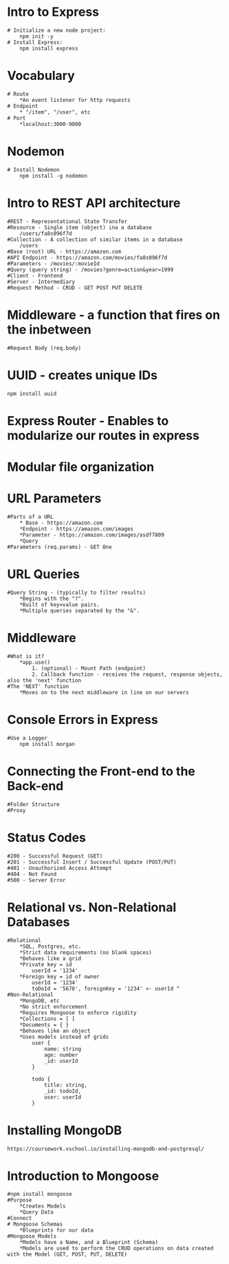 # Intro to Express
    # Initialize a new node project:
        npm init -y
    # Install Express:
        npm install express

# Vocabulary
    # Route
        *An event listener for http requests
    # Endpoint
        * "/item", "/user", etc
    # Port
        *localhost:3000-9000

# Nodemon
    # Install Nodemon
        npm install -g nodemon

# Intro to REST API architecture
    #REST - Representational State Transfer
    #Resource - Single item (object) ina a database
        /users/fa8s096f7d
    #Collection - A collection of similar items in a database
        /users
    #Base (root) URL - https://amazon.com
    #API Endpoint - https://amazon.com/movies/fa8s096f7d
    #Parameters - /movies/:movieId
    #Query (query string) - /movies?genre=action&year=1999
    #Client - Frontend
    #Server - Intermediary
    #Request Method - CRUD - GET POST PUT DELETE

# Middleware - a function that fires on the inbetween
    #Request Body (req.body)

# UUID - creates unique IDs
    npm install uuid

# Express Router - Enables to modularize our routes in express

# Modular file organization

# URL Parameters
    #Parts of a URL
        * Base - https://amazon.com
        *Endpoint - https://amazon.com/images
        *Parameter - https://amazon.com/images/asdf7809
        *Query
    #Parameters (req.params) - GET One

# URL Queries
    #Query String - (typically to filter results)
        *Begins with the "?".
        *Built of key=value pairs.
        *Multiple queries separated by the "&".

# Middleware
    #What is it?
        *app.use()
            1. (optional) - Mount Path (endpoint)
            2. Callback function - receives the request, response objects, also the 'next' function
    #The 'NEXT' function
        *Moves on to the next middleware in line on our servers

# Console Errors in Express
    #Use a Logger
        npm install morgan

# Connecting the Front-end to the Back-end
    #Folder Structure
    #Proxy

# Status Codes
    #200 - Successful Request (GET)
    #201 - Successful Insert / Successful Update (POST/PUT)
    #401 - Unauthorized Access Attempt
    #404 - Not Found
    #500 - Server Error

# Relational vs. Non-Relational Databases
    #Relational
        *SQL, Postgres, etc.
        *Strict data requirements (no blank spaces)
        *Behaves like a grid
        *Private key = id
            userId = '1234'
        *Foreign key = id of owner
            userId = '1234'
            toDoId = '5678', foreignKey = '1234' <- userId ^
    #Non-Relational
        *MongoDB, etc
        *No strict enforcement
        *Requires Mongoose to enforce rigidity
        *Collections = [ ]
        *Documents = { }
        *Behaves like an object
        *Uses models instead of grids
            user {
                name: string
                age: number
                _id: userId
            }

            todo {
                title: string,
                _id: todoId,
                user: userId
            }
    
# Installing MongoDB
    https://coursework.vschool.io/installing-mongodb-and-postgresql/

# Introduction to Mongoose
    #npm install mongoose
    #Purpose
        *Creates Models
        *Query Data
    #Connect 
    # Mongoose Schemas
        *Blueprints for our data
    #Mongoose Models
        *Models have a Name, and a Blueprint (Schema)
        *Models are used to perform the CRUD operations on data created with the Model (GET, POST, PUT, DELETE)   